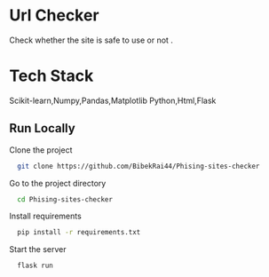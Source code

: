 
# Url Checker

Check whether the site is safe to use or not .

# Tech Stack
Scikit-learn,Numpy,Pandas,Matplotlib
Python,Html,Flask
## Run Locally

Clone the project

```bash
  git clone https://github.com/BibekRai44/Phising-sites-checker
```

Go to the project directory

```bash
  cd Phising-sites-checker
```

Install requirements

```bash
  pip install -r requirements.txt
```

Start the server

```bash
  flask run
```

